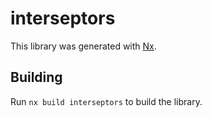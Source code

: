 # interseptors

This library was generated with [Nx](https://nx.dev).

## Building

Run `nx build interseptors` to build the library.
